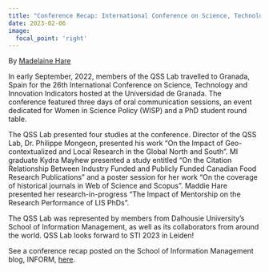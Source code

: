 ```yaml
---
title: "Conference Recap: International Conference on Science, Technology and Innovation Indicators, September 7-9, 2022"
date: 2023-02-06
image:
  focal_point: 'right'
---
```

By [Madelaine Hare](https://www.qsslab.ca/author/madelaine-hare/)

In early September, 2022, members of the QSS Lab travelled to Granada, Spain for the 26th International Conference on Science, Technology and Innovation Indicators hosted at the Universidad de Granada. The conference featured three days of oral communication sessions, an event dedicated for Women in Science Policy (WISP) and a PhD student round table.

The QSS Lab presented four studies at the conference. Director of the QSS Lab, Dr. Philippe Mongeon, presented his work “On the Impact of Geo-contextualized and Local Research in the Global North and South”. MI graduate Kydra Mayhew presented a study entitled “On the Citation Relationship Between Industry Funded and Publicly Funded Canadian Food Research Publications” and a poster session for her work “On the coverage of historical journals in Web of Science and Scopus”. Maddie Hare presented her research-in-progress “The Impact of Mentorship on the Research Performance of LIS PhDs”.

The QSS Lab was represented by members from Dalhousie University’s School of Information Management, as well as its collaborators from around the world. QSS Lab looks forward to STI 2023 in Leiden!
 

See a conference recap posted on the School of Information Management blog, INFORM, [here](https://blogs.dal.ca/sim/2022/10/04/conference-recap-international-conference-on-science-technology-and-innovation-indicators-september-7-9-2022/).

<!--more-->
